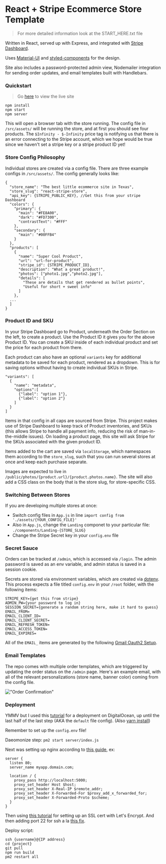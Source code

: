 # React + Stripe Ecommerce Store Template

> For more detailed information look at the START_HERE.txt file

Written in React, served up with Express, and integrated with [Stripe Dashboard](https://stripe.com/us/payments).

Uses [Material-UI](http://material-ui.com/) and [styled-components](https://www.styled-components.com/) for the design.

Site also includes a password-protected admin view, Nodemailer integration for sending order updates, and email templates built with Handlebars.

### Quickstart

> Go [here](https://react-test-store.herokuapp.com/) to view the live site

```
npm install
npm start
npm server
```

This will open a browser tab with the store running. The config file in `/src/assets/` will be running the store, and at first you should see four products. The `$Infinity - $-Infinity` price tag is notifying us that there is an error connecting to the Stripe account, which we hope would be true since we haven't set a stripe key or a stripe product ID yet!

### Store Config Philosophy

Individual stores are created via a config file. There are three example configs in `/src/assets/`. The config generally looks like:

```
{
  "store_name": "The best little ecommerce site in Texas",
  "store_slug": "react-stripe-store",
  "api_key": {STRIPE_PUBLIC_KEY}, //Get this from your stripe Dashboard
  "colors": {
    "primary": {
      "main": "#FE8A00",
      "dark": "#FD7300",
      "contrastText": "#FFF"
    },
    "secondary": {
      "main": "#00FFB4"
    }
  },
  "products": [
    {
      "name": "Super Cool Product",
      "url": "url-for-product",
      "stripe_id": {STRIPE_PRODUCT_ID},
      "description": "What a great product!",
      "photos": ["photo1.jpg","photo2.jpg"],
      "details": [
        "These are details that get rendered as bullet points",
        "Useful for short + sweet info"
      ]
    },
  ...
  ]
}
```

### Product ID and SKU

In your Stripe Dashboard go to Product, underneath the Order Section on the left, to create a product. Use the Product ID it gives you for the above Product ID. You can create a SKU inside of each individual product and set the price for each product from there.

Each product can also have an optional `variants` key for additional metadata to be saved for each product, rendered as a dropdown. This is for saving options without having to create individual SKUs in Stripe.

```
"variants": [
  {
    "name": "metadata",
    "options":[
      {"label": "option 1"},
      {"label": "option 2"}
    ]
  }
]
```

Items in that config in all caps are sourced from Stripe. This project makes use of Stripe Dashboard to keep track of Product inventories, and SKUs (this allows Stripe to handle all payment info, reducing the risk of man-in-the-middle issues). On loading a product page, this site will ask Stripe for the SKUs associated with the given product ID.

Items added to the cart are saved via `localStorage`, which namespaces them according to the `store_slug`, such that you can run several stores at once and keep each purchase separate.

Images are expected to live in `/public/photos/{product.url}/{product.photos.name}`. The site will also add a CSS class on the body that is the store slug, for store-specific CSS.

### Switching Between Stores

If you are developing multiple stores at once:

- Switch config files in `App.js` in line `import config from './assets/{YOUR_CONFIG_FILE}'`
- Also in `App.js`, change the `Landing` componet to your particular file: `./components/Landing-{STORE_SLUG}`
- Change the Stripe Secret key in your `config.env` file

### Secret Sauce

Orders can be tracked at `/admin`, which is accessed via `/login`. The admin password is saved as an env variable, and admin status is saved in a session cookie.

Secrets are stored via environment variables, which are created via [dotenv](https://www.npmjs.com/package/dotenv). This process expects a file titled `config.env` in your `/root` folder, with the following items:

```
STRIPE_KEY={get this from stripe}
ADMIN_PW={your password to log in}
SESSION_SECRET={generate a random string here, make it hard to guess}
EMAIL_FROM=
EMAIL_CLIENT_ID=
EMAIL_CLIENT_SECRET=
EMAIL_REFRESH_TOKEN=
EMAIL_ACCESS_TOKEN=
EMAIL_EXPIRES=
```

All of the `EMAIL_` items are generated by the following [Gmail Oauth2 Setup](https://stackoverflow.com/a/43202668).

### Email Templates

The repo comes with multiple order templates, which are triggered by updating the order status on the `/admin` page. Here's an example email, with all of the relevant personalizations (store name, banner color) coming from the config file.

!["Order Confirmation"](./email_example.png?raw=true "Order Confirmation")

### Deployment

YMMV but I used this [tutorial](https://hackernoon.com/start-to-finish-deploying-a-react-app-on-digitalocean-bcfae9e6d01b) for a deployment on DigitalOcean, up until the last half of the last step (AKA the `default` file config). (Also [yarn install](https://stackoverflow.com/questions/42606941/install-yarn-ubuntu-16-04-linux-mint-18-1))

Remember to set up the `config.env` file!

Daeomonize step: `pm2 start server/index.js`

Next was setting up nginx according to [this guide](https://www.digitalocean.com/community/questions/how-do-i-point-my-custom-domain-to-my-ip-port-41-111-20-36-8080), ex:

```
server {
  listen 80;
  server_name myapp.domain.com;

  location / {
    proxy_pass http://localhost:5000;
    proxy_set_header Host $host;
    proxy_set_header X-Real-IP $remote_addr;
    proxy_set_header X-Forwarded-For $proxy_add_x_forwarded_for;
    proxy_set_header X-Forwarded-Proto $scheme;
  }
}
```

Then using [this tutorial](https://www.digitalocean.com/community/tutorials/how-to-set-up-let-s-encrypt-with-nginx-server-blocks-on-ubuntu-16-04) for setting up an SSL cert with Let's Encrypt. And then adding port 22 for ssh a la [this fix](https://www.digitalocean.com/community/questions/i-tried-to-ssh-root-ipaddress-i-received-error-port-22-connection-refused).

Deploy script:

```
ssh {username}@{IP address}
cd {project}
git pull
npm run build
pm2 restart all
```
